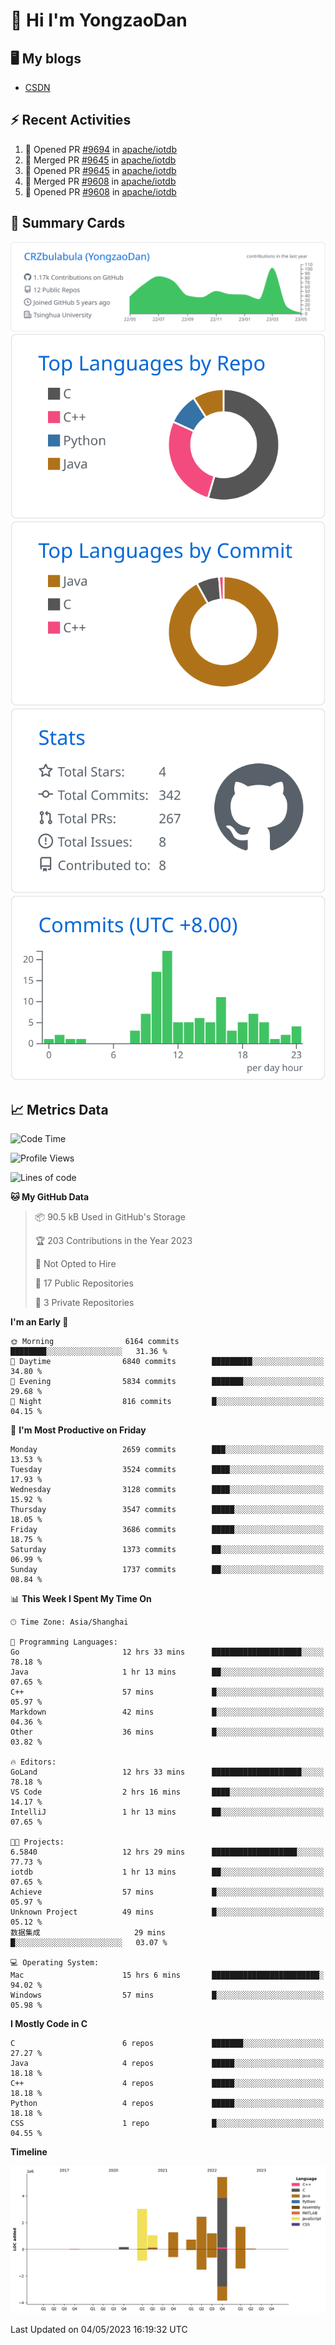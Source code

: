 # 👋 Hi I'm YongzaoDan

## 🖥 My blogs
  + [CSDN](https://blog.csdn.net/CRZbulabula?type=blog)

## ⚡ Recent Activities
<!--START_SECTION:activity-->
1. 💪 Opened PR [#9694](https://github.com/apache/iotdb/pull/9694) in [apache/iotdb](https://github.com/apache/iotdb)
2. 🎉 Merged PR [#9645](https://github.com/apache/iotdb/pull/9645) in [apache/iotdb](https://github.com/apache/iotdb)
3. 💪 Opened PR [#9645](https://github.com/apache/iotdb/pull/9645) in [apache/iotdb](https://github.com/apache/iotdb)
4. 🎉 Merged PR [#9608](https://github.com/apache/iotdb/pull/9608) in [apache/iotdb](https://github.com/apache/iotdb)
5. 💪 Opened PR [#9608](https://github.com/apache/iotdb/pull/9608) in [apache/iotdb](https://github.com/apache/iotdb)
<!--END_SECTION:activity-->

## 🎑 Summary Cards

[![](https://raw.githubusercontent.com/CRZbulabula/CRZbulabula/main/profile-summary-card-output/github/0-profile-details.svg)](https://github.com/vn7n24fzkq/github-profile-summary-cards)
[![](https://raw.githubusercontent.com/CRZbulabula/CRZbulabula/main/profile-summary-card-output/github/1-repos-per-language.svg)](https://github.com/vn7n24fzkq/github-profile-summary-cards) [![](https://raw.githubusercontent.com/CRZbulabula/CRZbulabula/main/profile-summary-card-output/github/2-most-commit-language.svg)](https://github.com/vn7n24fzkq/github-profile-summary-cards)
[![](https://raw.githubusercontent.com/CRZbulabula/CRZbulabula/main/profile-summary-card-output/github/3-stats.svg)](https://github.com/vn7n24fzkq/github-profile-summary-cards) [![](https://raw.githubusercontent.com/CRZbulabula/CRZbulabula/main/profile-summary-card-output/github/4-productive-time.svg)](https://github.com/vn7n24fzkq/github-profile-summary-cards)

## 📈 Metrics Data

<!--START_SECTION:waka-->
![Code Time](http://img.shields.io/badge/Code%20Time-101%20hrs%2013%20mins-blue)

![Profile Views](http://img.shields.io/badge/Profile%20Views-6-blue)

![Lines of code](https://img.shields.io/badge/From%20Hello%20World%20I%27ve%20Written-16.9%20million%20lines%20of%20code-blue)

**🐱 My GitHub Data** 

> 📦 90.5 kB Used in GitHub's Storage 
 > 
> 🏆 203 Contributions in the Year 2023
 > 
> 🚫 Not Opted to Hire
 > 
> 📜 17 Public Repositories 
 > 
> 🔑 3 Private Repositories 
 > 
**I'm an Early 🐤** 

```text
🌞 Morning                6164 commits        ████████░░░░░░░░░░░░░░░░░   31.36 % 
🌆 Daytime                6840 commits        █████████░░░░░░░░░░░░░░░░   34.80 % 
🌃 Evening                5834 commits        ███████░░░░░░░░░░░░░░░░░░   29.68 % 
🌙 Night                  816 commits         █░░░░░░░░░░░░░░░░░░░░░░░░   04.15 % 
```
📅 **I'm Most Productive on Friday** 

```text
Monday                   2659 commits        ███░░░░░░░░░░░░░░░░░░░░░░   13.53 % 
Tuesday                  3524 commits        ████░░░░░░░░░░░░░░░░░░░░░   17.93 % 
Wednesday                3128 commits        ████░░░░░░░░░░░░░░░░░░░░░   15.92 % 
Thursday                 3547 commits        █████░░░░░░░░░░░░░░░░░░░░   18.05 % 
Friday                   3686 commits        █████░░░░░░░░░░░░░░░░░░░░   18.75 % 
Saturday                 1373 commits        ██░░░░░░░░░░░░░░░░░░░░░░░   06.99 % 
Sunday                   1737 commits        ██░░░░░░░░░░░░░░░░░░░░░░░   08.84 % 
```


📊 **This Week I Spent My Time On** 

```text
🕑︎ Time Zone: Asia/Shanghai

💬 Programming Languages: 
Go                       12 hrs 33 mins      ████████████████████░░░░░   78.18 % 
Java                     1 hr 13 mins        ██░░░░░░░░░░░░░░░░░░░░░░░   07.65 % 
C++                      57 mins             █░░░░░░░░░░░░░░░░░░░░░░░░   05.97 % 
Markdown                 42 mins             █░░░░░░░░░░░░░░░░░░░░░░░░   04.36 % 
Other                    36 mins             █░░░░░░░░░░░░░░░░░░░░░░░░   03.82 % 

🔥 Editors: 
GoLand                   12 hrs 33 mins      ████████████████████░░░░░   78.18 % 
VS Code                  2 hrs 16 mins       ████░░░░░░░░░░░░░░░░░░░░░   14.17 % 
IntelliJ                 1 hr 13 mins        ██░░░░░░░░░░░░░░░░░░░░░░░   07.65 % 

🐱‍💻 Projects: 
6.5840                   12 hrs 29 mins      ███████████████████░░░░░░   77.73 % 
iotdb                    1 hr 13 mins        ██░░░░░░░░░░░░░░░░░░░░░░░   07.65 % 
Achieve                  57 mins             █░░░░░░░░░░░░░░░░░░░░░░░░   05.97 % 
Unknown Project          49 mins             █░░░░░░░░░░░░░░░░░░░░░░░░   05.12 % 
数据集成                     29 mins             █░░░░░░░░░░░░░░░░░░░░░░░░   03.07 % 

💻 Operating System: 
Mac                      15 hrs 6 mins       ████████████████████████░   94.02 % 
Windows                  57 mins             █░░░░░░░░░░░░░░░░░░░░░░░░   05.98 % 
```

**I Mostly Code in C** 

```text
C                        6 repos             ███████░░░░░░░░░░░░░░░░░░   27.27 % 
Java                     4 repos             █████░░░░░░░░░░░░░░░░░░░░   18.18 % 
C++                      4 repos             █████░░░░░░░░░░░░░░░░░░░░   18.18 % 
Python                   4 repos             █████░░░░░░░░░░░░░░░░░░░░   18.18 % 
CSS                      1 repo              █░░░░░░░░░░░░░░░░░░░░░░░░   04.55 % 
```



**Timeline**

![Lines of Code chart](https://raw.githubusercontent.com/CRZbulabula/CRZbulabula/main/assets/bar_graph.png)


 Last Updated on 04/05/2023 16:19:32 UTC
<!--END_SECTION:waka-->

